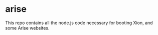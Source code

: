 arise
=====

This repo contains all the node.js code necessary for booting Xion, and some Arise websites.
